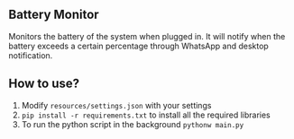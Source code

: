 ## Battery Monitor
 Monitors the battery of the system when plugged in. It will notify when the battery exceeds a certain percentage through WhatsApp and desktop notification.
 
 ## How to use?
 1. Modify `resources/settings.json` with your settings
 2. `pip install -r requirements.txt` to install all the required libraries
 3. To run the python script in the background `pythonw main.py`
 

